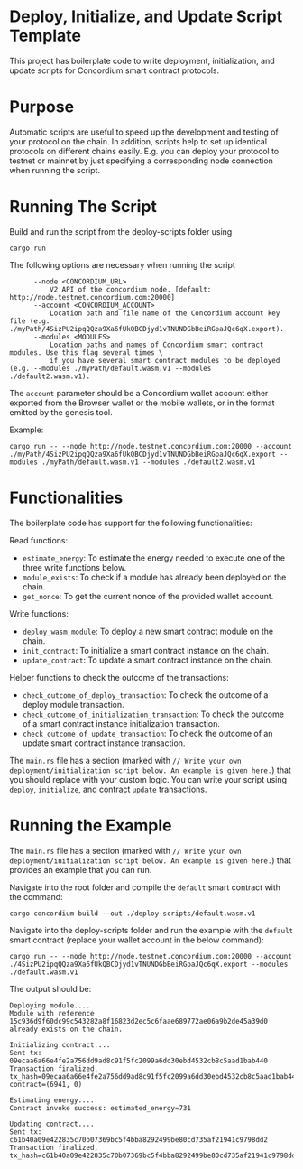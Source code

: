 # Deploy, Initialize, and Update Script Template

This project has boilerplate code to write deployment, initialization, and update scripts for Concordium smart contract protocols. 

# Purpose

Automatic scripts are useful to speed up the development and testing of your protocol on the chain. 
In addition, scripts help to set up identical protocols on different chains easily. E.g. you can deploy your protocol to testnet or mainnet by just specifying a corresponding node connection when running the script.

# Running The Script

Build and run the script from the deploy-scripts folder using
```
cargo run
```

The following options are necessary when running the script

```
      --node <CONCORDIUM_URL>
          V2 API of the concordium node. [default: http://node.testnet.concordium.com:20000]
      --account <CONCORDIUM_ACCOUNT>
          Location path and file name of the Concordium account key file (e.g. ./myPath/4SizPU2ipqQQza9Xa6fUkQBCDjyd1vTNUNDGbBeiRGpaJQc6qX.export).
      --modules <MODULES>
          Location paths and names of Concordium smart contract modules. Use this flag several times \
          if you have several smart contract modules to be deployed (e.g. --modules ./myPath/default.wasm.v1 --modules ./default2.wasm.v1).
```

The `account` parameter should be a Concordium wallet account either exported from the
Browser wallet or the mobile wallets, or in the format emitted by the
genesis tool.

Example:
```
cargo run -- --node http://node.testnet.concordium.com:20000 --account ./myPath/4SizPU2ipqQQza9Xa6fUkQBCDjyd1vTNUNDGbBeiRGpaJQc6qX.export --modules ./myPath/default.wasm.v1 --modules ./default2.wasm.v1
```

# Functionalities

The boilerplate code has support for the following functionalities:

Read functions:
- `estimate_energy`: To estimate the energy needed to execute one of the three write functions below.
- `module_exists`: To check if a module has already been deployed on the chain.
- `get_nonce`: To get the current nonce of the provided wallet account.

Write functions:
- `deploy_wasm_module`: To deploy a new smart contract module on the chain.
- `init_contract`: To initialize a smart contract instance on the chain.
- `update_contract`: To update a smart contract instance on the chain.

Helper functions to check the outcome of the transactions:
- `check_outcome_of_deploy_transaction`: To check the outcome of a deploy module transaction.
- `check_outcome_of_initialization_transaction`: To check the outcome of a smart contract instance initialization transaction.
- `check_outcome_of_update_transaction`: To check the outcome of an update smart contract instance transaction.

The `main.rs` file has a section (marked with `// Write your own deployment/initialization script below. An example is given here.`) that you should replace with your custom logic. You can write your script using `deploy`, `initialize`, and contract `update` transactions.

# Running the Example

The `main.rs` file has a section (marked with `// Write your own deployment/initialization script below. An example is given here.`) that provides an example that you can run.

Navigate into the root folder and compile the `default` smart contract with the command:
```
cargo concordium build --out ./deploy-scripts/default.wasm.v1
```

Navigate into the deploy-scripts folder and run the example with the `default` smart contract (replace your wallet account in the below command):

```
cargo run -- --node http://node.testnet.concordium.com:20000 --account ./4SizPU2ipqQQza9Xa6fUkQBCDjyd1vTNUNDGbBeiRGpaJQc6qX.export --modules ./default.wasm.v1
```

The output should be:

```
Deploying module....
Module with reference 15c936d9f60dc99c543282a8f16823d2ec5c6faae689772ae06a9b2de45a39d0 already exists on the chain.

Initializing contract....
Sent tx: 09ecaa6a66e4fe2a756dd9ad8c91f5fc2099a6dd30ebd4532cb8c5aad1bab440
Transaction finalized, tx_hash=09ecaa6a66e4fe2a756dd9ad8c91f5fc2099a6dd30ebd4532cb8c5aad1bab440 contract=(6941, 0)

Estimating energy....
Contract invoke success: estimated_energy=731

Updating contract....
Sent tx: c61b40a09e422835c70b07369bc5f4bba8292499be80cd735af21941c9798dd2
Transaction finalized, tx_hash=c61b40a09e422835c70b07369bc5f4bba8292499be80cd735af21941c9798dd2
```
